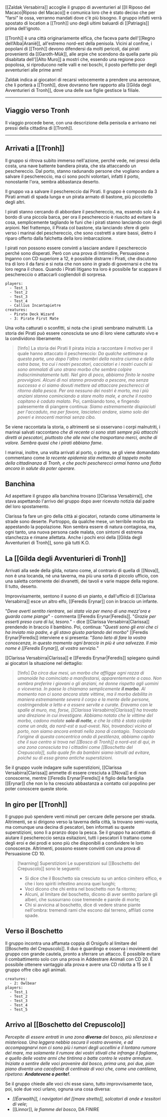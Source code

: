 [[Zaldak Versabirra]] accoglie il gruppo di avventurieri al [[Il Riposo del Macaco|Riposo del Macaco]] e comunica loro che è stato deciso che per "farsi" le ossa, verranno mandati dove c'è più bisogno. Il gruppo infatti verrà spostato di location a [[Tronh]] uno degli ultimi baluardi di [[Patriagis]] prima dell'ignoto. 

[[Tronh]] è una città originariamente elfica, che faceva parte dell'[[Regno dell’Alba|Aranië]], all'estremo nord-est della penisola. Vicini al confine, i popolani di [[Tronh]] devono difendersi da molti pericoli, dai pirati provenienti da [[Garoth-Mùk]], alle arpie che scendono da quella parte più disabitata dell'[[Alto Muro]] a mostri che, essendo una regione poco popolosa, si riproducono nelle valli e nei boschi, il posto perfetto per degli avventurieri alle prime armi!

Zaldak indica ai giocatori di recarsi velocemente a prendere una aereonave, che li porterà a [[Tronh]], dove dovranno fare rapporto alla [[Gilda degli Avventurieri di Tronh]], dove una delle sue figlie gestisce la filiale. 

___
## Viaggio verso Tronh

Il viaggio procede bene, con una descrizione della penisola e arrivano nei pressi della cittadina di [[Tronh]].
___
## Arrivati a [[Tronh]]

Il gruppo si ritrova subito immerso nell'azione, perché vede, nei pressi della costa, una nave battente bandiera pirata, che sta attaccando un peschereccio. 
Dal porto, stanno radunando persone che vogliano andare a salvare il peschereccio, ma ci sono pochi volontari, infatti il porto, nonostante l'ora, sembra abbastanza deserto.

Il gruppo va a salvare il peschereccio dai Pirati. Il gruppo è composto da 3 Pirati  armati di spada lunga e un pirata armato di bastone, più piccoletto degli altri. 

I pirati stanno cercando di abbordare il peschereccio, ma, essendo solo 4 a bordo di una piccola barca, per ora il peschereccio è riuscito ad evitare la cosa, semplicemente tagliando le funi che i pirati stanno lanciando con degli arpioni. 
Nel frattempo, il Pirata col bastone, sta lanciando sfere di gelo verso i marinai del peschereccio, che sono costretti a stare bassi, dietro il riparo offerto dalla falchetta della loro imbarcazione. 

I pirati non possono essere convinti a lasciare andare il peschereccio perché sono disperati. Però con una prova di Intimidire, Persuasione o Inganno con CD superiore a 12, è possibile distrarre i Pirati, che discutono tra di loro il da farsi e si nota che non sono in grado di governarsi e che tra loro regna il chaos. 
Quando i Pirati litigano tra loro è possibile far scappare il peschereccio o attaccarli cogliendoli di sorpresa. 

```encounter
players:
  - Test_1
  - Test_2
  - Test_3
  - Test_4
  - Callius Incantapietre
creatures:
  - Pirate Deck Wizard
  - 3: Pirate First Mate
```

Una volta catturati o sconfitti, si nota che i pirati sembrano malnutriti. 
La storia dei Pirati può essere conosciuta se uno di loro viene catturato vivo e la condividono liberamente.

> [!info] La storia dei Pirati
> Il pirata inizia a raccontare il motivo per il quale hanno attaccato il peschereccio: 
> *Da qualche settimana a questa parte, uno dopo l'altro i membri della nostra ciurma e della ostra base, tra cui i nostri pescatori, cacciatori e i nostri cuochi si sono ammalati di uno strano morbo che sembra colpire indiscriminatamente tutti. Nel giro di poco, abbiamo finito le nostre provvigioni. Alcuni di noi stanno provando a pescare, ma senza successo e ci siamo dovuti mettere ad attaccare pescherecci al ritorno dalla pesca. Per ora nessuno dei nostri è morto, ma i più anziani stanno cominciando a stare molto male, e anche il nostro capitano è caduto malato.*
> Poi, cambiando tono, e fingendo palesemente di piangere continua:
> *Siamo estremamente dispiaciuti per l'accaduto, ma per favore, lasciateci andare, siamo solo dei poveri e innocenti marinai senza cibo.*

Se viene raccontata la storia, o altrimenti se si osservano i corpi malnutriti, i marinai salvati raccontano *che di recente ci sono stati sempre più attacchi diretti ai pescatori, piuttosto che alle navi che trasportano merci, anche di valore. Sembra quasi che i pirati abbiano fame*.

I marinai, inoltre, una volta arrivati al porto, o prima, se gli viene domandato commentano come *la recente epidemia stia mettendo al tappeto molta della cittadinanza di Tronh, e che pochi pescherecci ormai hanno una flotta ancora in salute da poter operare.*

## Banchina

Ad aspettare il gruppo alla banchina trovano [[Clarissa Versabirra]], che stava aspettando l'arrivo del gruppo dopo aver ricevuto notizia dal padre del loro spostamento.

Clarissa fa fare un giro della città ai giocatori, notando come ultimamente le strade sono deserte. Purtroppo, da qualche mese, un terribile morbo sta appestando la popolazione. Non sembra essere di natura contagiosa, ma, ogni tanto, una nuova persona cade malata, con sintomi di estrema stanchezza e rimane allettata. Anche i pochi eroi della [[Gilda degli Avventurieri di Tronh]], sono già tutti K.O. 

## La [[Gilda degli Avventurieri di Tronh]]

Arrivati alla sede della gilda, notano come, al contrario di quella di [[Nova]], non è una locanda, né una taverna, ma più una sorta di piccolo ufficio, con una saletta contenente dei divanetti, dei tavoli e varie mappe della regione. Il tutto, deserto. 

Improvvisamente, sentono il suono di un pianto, e dall'ufficio di [[Clarissa Versabirra]] esce un altro elfo, [[Feredis Erynar]] con in braccio un infante.

"*Deve averti sentito rientrare, sei stata via per meno di una mezz'ora e guarda come piange*" - commenta [[Feredis Erynar|Feredis]]. 
"*Grazie per esserti preso cura di lui, tesoro.*" - dice [[Clarissa Versabirra|Clarissa]] prendendo in braccio il bambino. 
Poi, continua: "*Questi sono gli eroi che ci ha inviato mio padre, e gli stavo giusto parlando del morbo*"
[[Feredis Erynar|Feredis]] interviene e si presenta: "*Sono lieto di fare la vostra conoscenza, in questo momento ogni braccio in più è una salvezza. Il mio nome è [[Feredis Erynar]], al vostro servizio.*"

[[Clarissa Versabirra|Clarissa]] e [[Feredis Erynar|Feredis]] spiegano quindi ai giocatori la situazione nel dettaglio:

> [!info]
> *Da circa due mesi, un morbo che affligge ogni razza di umanoide ha cominciato a manifestarsi, apparentemente a caso. Non sembra preferire i giovani o gli anziani, né donne rispetto agli uomini o viceversa. In paese lo chiamano semplicemente **il morbo**. Al momento non ci sono ancora state vittime, ma il morbo debilita in maniera estremamente severa il corpo e la mente delle persone, costringendole a letto e a essere servite e curate. 
> Eravamo con le spalle al muro, ma, forse, [[Clarissa Versabirra|Clarissa]] ha trovato una direzione in cui investigare. Abbiamo notato che le vittime del morbo, cadono malate **solo di notte**, e che la città è stata colpita come un onda, da nord-est a sud-ovest. Noi, trovandoci vicino al porto, non siamo ancora entrati nella zona di contagio.
> Tracciando l'origine di questa concentrica onda di pestilenza, abbiamo capito che il suo centro si trova nel [[Bosco di Tronh]] a nord-est di qui, in una zona conosciuta tra i cittadini come [[Boschetto del Crepuscolo]], sulla quale fin da bambini siamo istruiti ad evitare, poiché su di essa girano antiche superstizioni.*


Se il gruppo vuole indagare sulle superstizioni, [[Clarissa Versabirra|Clarissa]] ammette di essere cresciuta a [[Nova]] e di non conoscerne, mentre [[Feredis Erynar|Feredis]] è figlio della famiglia [[Erynar]] che non lo ha cresciuto abbastanza a contatto col popolino per poter conoscere queste storie.

## In giro per [[Tronh]]

Il gruppo può spendere venti minuti per cercare delle persone per strada. Altrimenti, se si dirigono verso la taverna della città, la trovano semi-vuota, ma comunque una decina di pescatori, ben informati su queste superstizioni, sono lì a pranzo dopo la pesca. 
Se il gruppo ha accettato di aiutare il peschereccio senza esitazioni, tutti i pescatori li trattano come degli eroi e dei prodi e sono più che disponibili a condividere le loro conoscenze. Altrimenti, possono essere convinti con una prova di Persuasione CD 10.

> [!warning] Superstizioni
> Le superstizioni sul [[Boschetto del Crepuscolo]] sono le seguenti:
> - Si dice che il Boschetto sia cresciuto su un antico cimitero elfico, e che i loro spiriti infestino ancora quei luoghi;
> - Voci dicono che chi entra nel boschetto non fa ritorno; 
> - Alcuni, al limitare del boschetto, dicono di aver sentito parlare gli alberi, che sussurrano cose tremende e parole di morte;
> - Chi si avvicina al boschetto, dice di vedere strane piante nell'ombra: tremendi rami che escono dal terreno, affilati come spade. 


## Verso il Boschetto

Il gruppo incontra una affamata coppia di Orsigufo al limitare del [[Boschetto del Crepuscolo]]. Il duo è guardingo e osserva i movimenti del gruppo con grande cautela, pronto a sferrare un attacco. 
È possibile evitare il combattimento solo con una prova in Addestrare Animali con CD 20. È possibile ottenere vantaggio alla prova e avere una CD ridotta a 15 se il gruppo offre cibo agli animali. 

```encounter
creatures:
  - 2: Owlbear
players:
  - Test_1
  - Test_2
  - Test_3
  - Test_4
  - Test_5
```


## Arrivo al [[Boschetto del Crepuscolo]]

*Percepite di essere entrati in una  zona **diversa** del bosco, più silenziosa e misteriosa. Una leggera nebbia oscura il vostro avvenire, e ad accompagnarvi non ci sono più i rumori degli uccellini e il lontano rumore del mare, ma solamente il rumore dei vostri stivali che infrange il fogliame, e quello delle vostre armi che tintinna o batte contro le vostre armature*. 
*Iniziate a sentire delle voci provenire dal bosco, prima una, poi due, pian piano diventa una cacofonia di centinaia di voci che, come una cantilena, ripetono: **Andatevene o perite!**.*

Se il gruppo chiede alle voci chi esse siano, tutto improvvisamente tace, poi, sole due voci urlano, ognuna una cosa diversa:
- *[[Ëarwaith]], i navigatori del [[mare stretto]], solcatori di onde e tessitori di vele*;
- [[Linnor]], *le fiamme del bosco*, DA FINIRE

